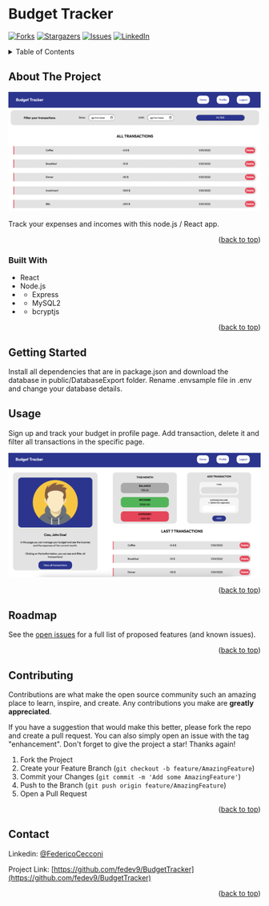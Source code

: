 # Budget Tracker
<div id="top"></div>

<!-- PROJECT SHIELDS -->
[![Forks][forks-shield]][forks-url]
[![Stargazers][stars-shield]][stars-url]
[![Issues][issues-shield]][issues-url]
[![LinkedIn][linkedin-shield]][linkedin-url]


<!-- TABLE OF CONTENTS -->
<details>
  <summary>Table of Contents</summary>
  <ol>
    <li>
      <a href="#about-the-project">About The Project</a>
      <ul>
        <li><a href="#built-with">Built With</a></li>
      </ul>
    </li>
    <li>
      <a href="#getting-started">Getting Started</a>
    </li>
    <li><a href="#usage">Usage</a></li>
    <li><a href="#roadmap">Roadmap</a></li>
    <li><a href="#contributing">Contributing</a></li>
    <li><a href="#contact">Contact</a></li>
  
  </ol>
</details>



<!-- ABOUT THE PROJECT -->
## About The Project

![Product Name Screen Shot][product-screenshot]

Track your expenses and incomes with this node.js / React app.

<p align="right">(<a href="#top">back to top</a>)</p>



### Built With

* React
* Node.js
* * Express
* * MySQL2
* * bcryptjs






<p align="right">(<a href="#top">back to top</a>)</p>



<!-- GETTING STARTED -->
## Getting Started

Install all dependencies that are in package.json and download the database in public/DatabaseExport folder.
Rename .envsample file in .env and change your database details.


<!-- USAGE EXAMPLES -->
## Usage

Sign up and track your budget in profile page.
Add transaction, delete it and filter all transactions in the specific page.

![Product Name Screen Shot][above-screenshot]

<p align="right">(<a href="#top">back to top</a>)</p>



<!-- ROADMAP -->
## Roadmap
See the [open issues](https://github.com/fedev9/BudgetTracker/issues) for a full list of proposed features (and known issues).

<p align="right">(<a href="#top">back to top</a>)</p>



<!-- CONTRIBUTING -->
## Contributing

Contributions are what make the open source community such an amazing place to learn, inspire, and create. Any contributions you make are **greatly appreciated**.

If you have a suggestion that would make this better, please fork the repo and create a pull request. You can also simply open an issue with the tag "enhancement".
Don't forget to give the project a star! Thanks again!

1. Fork the Project
2. Create your Feature Branch (`git checkout -b feature/AmazingFeature`)
3. Commit your Changes (`git commit -m 'Add some AmazingFeature'`)
4. Push to the Branch (`git push origin feature/AmazingFeature`)
5. Open a Pull Request

<p align="right">(<a href="#top">back to top</a>)</p>

<!-- CONTACT -->
## Contact
Linkedin: [@FedericoCecconi](https://www.linkedin.com/in/federico-cecconi-27951619a/)

Project Link: [https://github.com/fedev9/BudgetTracker](https://github.com/fedev9/BudgetTracker)

<p align="right">(<a href="#top">back to top</a>)</p>

<!-- MARKDOWN LINKS & IMAGES -->
[contributors-shield]: https://img.shields.io/github/contributors/fedev9/BudgetTracker.svg?style=for-the-badge
[contributors-url]: https://github.com/fedev9/BudgetTracker/graphs/contributors
[forks-shield]: https://img.shields.io/github/forks/fedev9/BudgetTracker.svg?style=for-the-badge
[forks-url]: https://github.com/fedev9/BudgetTracker/network/members
[stars-shield]: https://img.shields.io/github/stars/fedev9/BudgetTracker.svg?style=for-the-badge
[stars-url]: https://github.com/fedev9/BudgetTracker/stargazers
[issues-shield]: https://img.shields.io/github/issues/fedev9/BudgetTracker.svg?style=for-the-badge
[issues-url]: https://github.com/fedev9/BudgetTracker/issues
[license-shield]: https://img.shields.io/github/license/fedev9/BudgetTracker.svg?style=for-the-badge
[license-url]: https://github.com/fedev9/BudgetTracker/blob/master/LICENSE.txt
[linkedin-shield]: https://img.shields.io/badge/-LinkedIn-black.svg?style=for-the-badge&logo=linkedin&colorB=555
[linkedin-url]: https://www.linkedin.com/in/federico-cecconi-27951619a/
[product-screenshot]: /public/img/transactions.png
[above-screenshot]: /public/img/homepage.png
